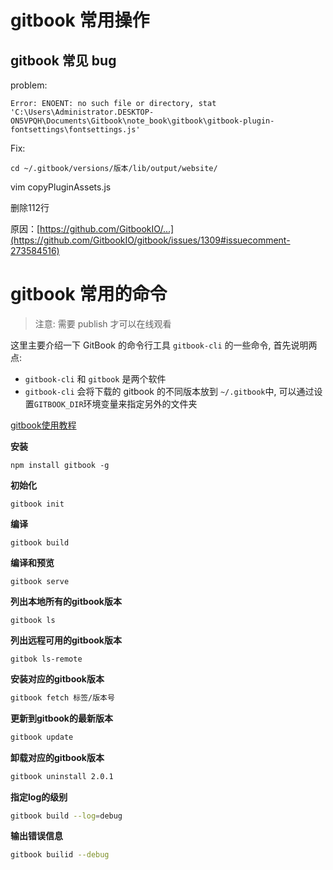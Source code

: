 # gitbook 常用操作

## gitbook 常见 bug 

problem: 

```cli
Error: ENOENT: no such file or directory, stat 'C:\Users\Administrator.DESKTOP-ON5VPQH\Documents\Gitbook\note_book\gitbook\gitbook-plugin-fontsettings\fontsettings.js'
```

Fix:

```cli
cd ~/.gitbook/versions/版本/lib/output/website/
```

vim copyPluginAssets.js

删除112行

原因：[https://github.com/GitbookIO/...](https://github.com/GitbookIO/gitbook/issues/1309#issuecomment-273584516)



# gitbook 常用的命令

> 注意: 需要 publish 才可以在线观看

这里主要介绍一下 GitBook 的命令行工具 `gitbook-cli` 的一些命令, 首先说明两点:

- `gitbook-cli` 和 `gitbook` 是两个软件
- `gitbook-cli` 会将下载的 gitbook 的不同版本放到 `~/.gitbook`中, 可以通过设置`GITBOOK_DIR`环境变量来指定另外的文件夹

[gitbook使用教程](http://www.chengweiyang.cn/gitbook/basic-usage/README.html)

**安装**

```cli
npm install gitbook -g
```

**初始化**

```clike
gitbook init
```

**编译**

```cli
gitbook build
```

**编译和预览**

```cli
gitbook serve
```

**列出本地所有的gitbook版本**

```cli
gitbook ls
```

**列出远程可用的gitbook版本**

```cli
gitbok ls-remote
```

**安装对应的gitbook版本**

```bash
gitbook fetch 标签/版本号
```

**更新到gitbook的最新版本**

```bash
gitbook update
```

**卸载对应的gitbook版本**

```bash
gitbook uninstall 2.0.1
```

**指定log的级别**

```bash
gitbook build --log=debug
```

**输出错误信息**

```bash
gitbook builid --debug
```


